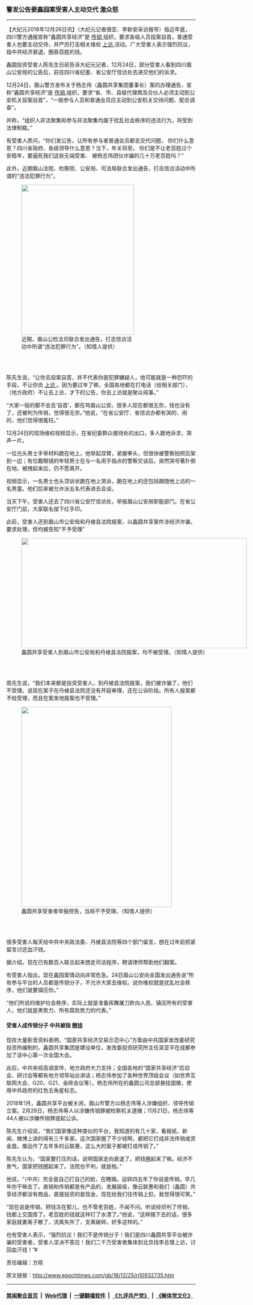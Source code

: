 ### 警发公告要鑫园案受害人主动交代 激众怒
------------------------

<p>
 【大纪元2018年12月26日讯】（大纪元记者骆亚、李新安采访报导）临近年底，四川警方通报宣称“鑫圆共享经济”是
 <a href="http://www.epochtimes.com/gb/tag/%E4%BC%A0%E9%94%80.html">
  传销
 </a>
 组织，要求各级人员投案自首，普通受害人也要主动交待，并严厉打击相关维权
 <a href="http://www.epochtimes.com/gb/tag/%E4%B8%8A%E8%AE%BF.html">
  上访
 </a>
 活动。广大受害人表示强烈抗议，指中共经济衰退，圈吞百姓的钱。
</p>
<p>
 鑫圆投资受害人陈先生日前告诉大纪元记者，12月24日，部分受害人看到四川眉山公安局的公告后，前往四川省纪委、省公安厅信访处去递交他们的诉求。
</p>
<p>
 12月24日，眉山警方发布关于杨志伟（鑫圆共享集团董事长）案的办理通告，宣称“鑫圆共享经济”是
 <a href="http://www.epochtimes.com/gb/tag/%E4%BC%A0%E9%94%80.html">
  传销
 </a>
 组织，要求“省、市、县级代理商及合伙人必须主动到公安机关投案自首”，“一般参与人员和普通会员应主动到公安机关交待问题、配合调查”。
</p>
<p>
 并称，“组织人非法聚集和参与非法聚集均属于扰乱社会秩序的违法行为，将受到法律制裁。”
</p>
<p>
 有受害人质问，“你们发公告，让所有参与者普通会员都去交代问题，
 <wbr/>
 你们什么意思？四川省政府、各级领导什么意思？当下，年关将至。
 <wbr/>
 你们是不让老百姓过个安稳年，要逼死我们这些无端受害、
 <wbr/>
 被杨志伟团伙诈骗的几十万老百姓吗？”
</p>
<p>
 此外，近期眉山法院、检察院、公安局、司法局联合发出通告，打击信访活动中所谓的“违法犯罪行为”。
</p>
<figure class="wp-caption aligncenter" id="attachment_10932773" style="width: 300px">
 <a href="http://i.epochtimes.com/assets/uploads/2018/12/cdf548f6aca480c2121c6b849e1f7b18_meitu_1.jpg">
  <img alt="" class="wp-image-10932773 size-medium_vertical" height="400" src="http://i.epochtimes.com/assets/uploads/2018/12/cdf548f6aca480c2121c6b849e1f7b18_meitu_1-300x400.jpg" width="300"/>
 </a>
 <br/><figcaption class="wp-caption-text">
  近期，眉山公检法司联合发出通告，打击信访活动中所谓“违法犯罪行为”。（知情人提供）
 </figcaption><br/>
</figure><br/>
<p>
 陈先生说，“让你去投案自首，并不代表你是犯罪嫌疑人，他可能就是一种恐吓的手段，不让你去
 <a href="http://www.epochtimes.com/gb/tag/%E4%B8%8A%E8%AE%BF.html">
  上访
 </a>
 。因为要过年了嘛，全国各地都在打电话（给相关部门），（地方政府）不让去上访，才下的公告，你去上访就是聚众闹事。”
</p>
<p>
 “大家一般的都不会去‘自首’，都在骂眉山公安。很多人现在都很无奈，钱也没有了，还被判为传销，觉得很无奈。”他说，“在省公安厅、省信访办都有哭的、闹的，他们觉得很冤枉。”
</p>
<div class="video_fit_container">
</div>
<p>
 12月24日的现场维权视频显示，在省纪委群众接待处的出口，多人跪地诉求，哭声一片。
</p>
<p>
 一位光头男士手举材料跪在地上，他举起双臂，紧握拳头，但很快被警察拍照后架到一边；有位戴眼镜的年轻男士在与一名用手指点的警察交谈后，突然哭号著扑倒在地，被拽起来后，仍不愿离开。
</p>
<p>
 视频显示，一名男士也头顶诉状跪在地上哭诉，跪在地上的还包括跟随他上访的一名男童。他们后来被允许派五名代表进去会谈。
</p>
<p>
 当天下午，受害人还去了四川省公安厅信访处，举报眉山公安局职能部门。在省公安厅门前，大家联名按下红手印。
</p>
<p>
 此前，受害人还到眉山市公安局和丹棱县法院报案，以鑫圆共享案件涉经济诈骗，要求处理，但均被告知“不予受理”
</p>
<figure class="wp-caption aligncenter" id="attachment_10932757" style="width: 600px">
 <a href="http://i.epochtimes.com/assets/uploads/2018/12/0010FotoJet.jpg">
  <img alt="" class="size-large wp-image-10932757" height="293" src="http://i.epochtimes.com/assets/uploads/2018/12/0010FotoJet-600x293.jpg" width="600"/>
 </a>
 <br/><figcaption class="wp-caption-text">
  鑫圆共享受害人到眉山市公安局和丹棱县法院报案，均不被受理。（知情人提供）
 </figcaption><br/>
</figure><br/>
<p>
 周先生说，“我们本来都是投资受害人，到丹棱县法院报案，我们被诈骗了，他们不受理。说现在案子在丹棱县法院还没有开庭审理，还在公诉阶段。所有人报案都不给受理，而且在案发地报案也不受理。”
</p>
<figure class="wp-caption aligncenter" id="attachment_10932772" style="width: 400px">
 <a href="http://i.epochtimes.com/assets/uploads/2018/12/24939382c6d93abe739afe5eac23bf80.jpg">
  <img alt="" class="wp-image-10932772" height="533" src="http://i.epochtimes.com/assets/uploads/2018/12/24939382c6d93abe739afe5eac23bf80-450x600.jpg" width="400"/>
 </a>
 <br/><figcaption class="wp-caption-text">
  鑫圆共享受害者举报控告，当局不予受理。（知情人提供）
 </figcaption><br/>
</figure><br/>
<p>
 很多受害人每天给中共中央政法委、丹棱县法院等四个部门留言，想在过年前抓紧留言讨还血汗钱。
</p>
<p>
 据介绍，现在已有数百人联合起来想走司法程序，聘请律师帮助他们翻案。
</p>
<p>
 有受害人指出，现在鑫园案情动向非常危急。24日眉山公安向全国发出通告说“所有参与平台的人员都是传销分子，不允许大家去维权。说你维权就是扰乱社会秩序，他们就要镇压你。”
</p>
<p>
 “他们所说的维护社会秩序，实际上就是准备挥舞屠刀砍向人民、镇压所有的受害人，他们就是黑势力、所有腐败势力的代表。”
</p>
<h4>
 受害人成传销分子 中共被指
 <a href="http://www.epochtimes.com/gb/tag/%E5%9C%88%E9%92%B1.html">
  圈钱
 </a>
</h4>
<p>
 现存大量影音资料表明，“国家共享经济交易示范中心”方案由中共国家发改委研究投资所编制的，鑫圆共享集团是建设单位，发改委投资研究所主任吴亚平在成都参加了该中心第一次全国大会。
</p>
<p>
 此后，中共央视高调宣传，地方政府大力支持；全国各地的“国家共享经济”启动会、研讨会等都有地方领导站台讲话；杨志伟参加了各种世界顶级会议（如世界互联网大会、G20、G21、金砖会议等）。杨志伟所在的鑫圆公司总部悬挂国徽，使用中共政府的红色五角星标志。
</p>
<p>
 2018年1月，鑫圆共享平台被关闭，眉山市警方以杨志伟等人涉嫌组织、领导传销立案。2月28日，杨志伟等人以涉嫌传销罪被检察机关逮捕；11月21日，杨志伟等44人被以涉嫌传销罪提起公诉。
</p>
<p>
 陈先生介绍说，“我们国家像这种类似的平台，我知道的有几十家，看报纸、新闻、微博上讲的得有三千多家。这次国家圈了不少钱啊，都把它打成非法传销或资金盘。像运作了五年多的云联惠，这么大的案子都被打成传销了。”
</p>
<p>
 陈先生认为，“国家要打压的话，说明国家走向衰退了，把钱圈起来了嘛。经济不景气，国家把钱圈起来了。法院也不判，就是拖。”
</p>
<p>
 他说，“（中共）完全是自己打自己的脸，在瞎搞。运转四五年了你说是传销，早几年你干嘛去了。直销和传销都是有产品的，发展层级，像云联惠和我们（鑫圆）共享经济都没有商品，直接投资的是现金，现在给我们往传销上扣，我觉得很可笑。”
</p>
<p>
 “现在说是传销，把钱冻在那儿，也不管老百姓，不闻不问。听说经侦判了传销，钱都上交国库了。老百姓的钱就这样打了水漂了。”他说，“这样搞下去的话，很多家庭就妻离子散了，流离失所了，支离破碎。好多这样的。”
</p>
<p>
 也有受害人表示，“强烈抗议！我们不是传销分子！我们是四川鑫圆共享平台被诈骗的受害者。受害人坚决不答应！我们二千万受害者集体到北京找李总理上访，讨回血汗钱！”#
</p>
<p>
 责任编辑：方晓
</p>

原文链接：http://www.epochtimes.com/gb/18/12/25/n10932735.htm


------------------------
#### [禁闻聚合首页](https://github.com/gfw-breaker/banned-news/blob/master/README.md) &nbsp;|&nbsp; [Web代理](https://github.com/gfw-breaker/open-proxy/blob/master/README.md) &nbsp;|&nbsp; [一键翻墙软件](https://github.com/gfw-breaker/nogfw/blob/master/README.md) &nbsp;|&nbsp; [《九评共产党》](https://github.com/gfw-breaker/9ping.md/blob/master/README.md#九评之一评共产党是什么) &nbsp;|&nbsp; [《解体党文化》](https://github.com/gfw-breaker/jtdwh.md/blob/master/README.md#绪论)